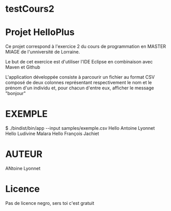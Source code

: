 # testCours2

# Projet HelloPlus

Ce projet correspond à l'exercice 2 du cours de programmation en MASTER MIAGE de l'unniversité de Lorraine.

Le but de cet exercice est d'utiliser l'IDE Eclipse en combinaison avec Maven et Github

L'application développée consiste à parcourir un fichier au format CSV composé de deux colonnes représentant respectivement le nom et le prénom d'un individu et, pour chacun d'entre eux, afficher le message "bonjour"

# EXEMPLE 

$ ./bindist/bin/app --input samples/exemple.csv
Hello Antoine Lyonnet
Hello Ludivine Malara
Hello François Jachiet

# AUTEUR

ANtoine Lyonnet

# Licence 

Pas de licence negro, sers toi c'est gratuit
